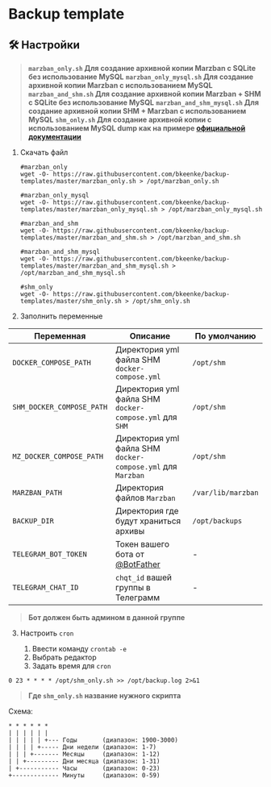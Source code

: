 # Backup template

## 🛠 Настройки

> **`marzban_only.sh` Для cоздание архивной копии Marzban с SQLite без использование MySQL**
> **`marzban_only_mysql.sh` Для cоздание архивной копии Marzban с использованием MySQL**
> **`marzban_and_shm.sh` Для cоздание архивной копии Marzban + SHM с SQLite без использование MySQL**
> **`marzban_and_shm_mysql.sh` Для cоздание архивной копии SHM + Marzban с использованием MySQL**
> **`shm_only.sh` Для cоздание архивной копии c использованием MySQL dump как на примере <a href="https://docs.myshm.ru/docs/manage/mysql/#%D1%81%D0%BE%D0%B7%D0%B4%D0%B0%D0%BD%D0%B8%D0%B5-%D0%B0%D1%80%D1%85%D0%B8%D0%B2%D0%BD%D0%BE%D0%B9-%D0%BA%D0%BE%D0%BF%D0%B8%D0%B8-backup">официальной документации</a>**


1. Скачать файл

   ```shell
   #marzban_only
   wget -O- https://raw.githubusercontent.com/bkeenke/backup-templates/master/marzban_only.sh > /opt/marzban_only.sh
   ```
   ```shell
   #marzban_only_mysql
   wget -O- https://raw.githubusercontent.com/bkeenke/backup-templates/master/marzban_only_mysql.sh > /opt/marzban_only_mysql.sh
   ```
   ```shell
   #marzban_and_shm
   wget -O- https://raw.githubusercontent.com/bkeenke/backup-templates/master/marzban_and_shm.sh > /opt/marzban_and_shm.sh
   ```
   ```shell
   #marzban_and_shm_mysql
   wget -O- https://raw.githubusercontent.com/bkeenke/backup-templates/master/marzban_and_shm_mysql.sh > /opt/marzban_and_shm_mysql.sh
   ```
   ```shell
   #shm_only
   wget -O- https://raw.githubusercontent.com/bkeenke/backup-templates/master/shm_only.sh > /opt/shm_only.sh
   ```
2. Заполнить переменные

| Переменная                | Описание                                                             | По умолчанию           |
| ------------------------- | -------------------------------------------------------------------- | ---------------------- |
| `DOCKER_COMPOSE_PATH`     | Директория yml файла SHM `docker-compose.yml`                        | `/opt/shm`             |
| `SHM_DOCKER_COMPOSE_PATH` | Директория yml файла SHM `docker-compose.yml` для `SHM`              | `/opt/shm`             |
| `MZ_DOCKER_COMPOSE_PATH`  | Директория yml файла SHM `docker-compose.yml` для `Marzban`          | `/opt/shm`             |
| `MARZBAN_PATH`            | Директория файлов `Marzban`                                          | `/var/lib/marzban`     |
| `BACKUP_DIR`              | Директория где будут храниться архивы                                | `/opt/backups` |
| `TELEGRAM_BOT_TOKEN`      | Токен вашего бота от <a href="https://t.me/BotFather">@BotFather</a> | -                      |
| `TELEGRAM_CHAT_ID`        | `chqt_id` вашей группы в Телеграмм                                   | -                      |

  > **Бот должен быть админом в данной группе**

3. Настроить `cron`

    1. Ввести команду `crontab -e`
    2. Выбрать редактор
    3. Задать время для `cron`
```shell
0 23 * * * * /opt/shm_only.sh >> /opt/backup.log 2>&1
```
  > **Где `shm_only.sh` название нужного скрипта**

Cхема:
```shell
* * * * * *
| | | | | | 
| | | | | +--- Годы       (диапазон: 1900-3000)
| | | | +----- Дни недели (диапазон: 1-7)
| | | +------- Месяцы     (диапазон: 1-12)
| | +--------- Дни месяца (диапазон: 1-31)
| +----------- Часы       (диапазон: 0-23)
+------------- Минуты     (диапазон: 0-59)
```